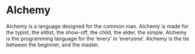 # Alchemy
Alchemy is a language designed for the common man. Alchemy is made for the typist, the elitist, the show-off, the child, the elder, the simple. Alchemy is the programming language for the ‘every’ in ‘everyone’. Alchemy is the tie between the beginner, and the master. 

